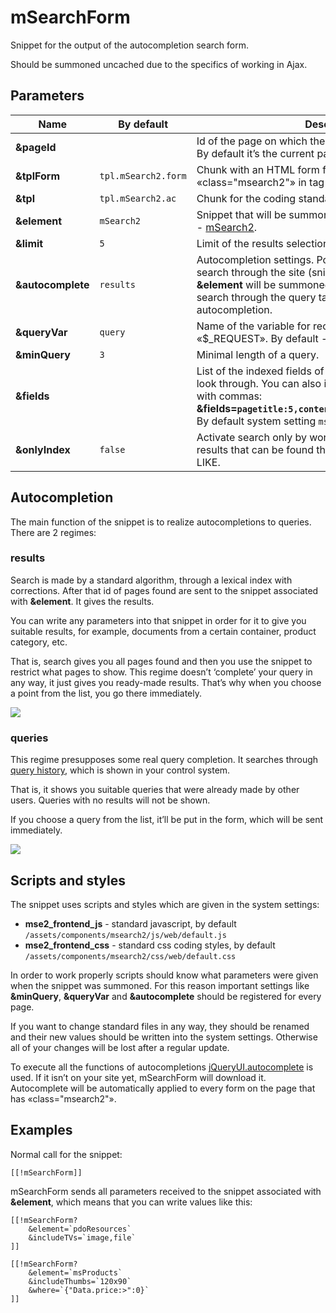 
# mSearchForm

Snippet for the output of the autocompletion search form.

Should be summoned uncached due to the specifics of working in Ajax.

## Parameters

Name              | By default          | Description
------------------|---------------------|-----------------------------------------------------------------------------------------------------------------------------------------------------------------------------------------------------------------------------------------------------
**&pageId**       |                     | Id of the page on which the search request will be sent. By default it’s the current page.
**&tplForm**      | `tpl.mSearch2.form` | Chunk with an HTML form for output, must contain «class="msearch2"» in tag «\<form\>».
**&tpl**          | `tpl.mSearch2.ac`   | Chunk for the coding standards of each result
**&element**      | `mSearch2`          | Snippet that will be summoned for work output. Bu default - [mSearch2][1].
**&limit**        | `5`                 | Limit of the results selection
**&autocomplete** | `results`           | Autocompletion settings. Possible variants: «results» - search through the site (snippet associated with **&element** will be summoned for the output), «queries» - search through the query table, «0» - deactivate autocompletion.
**&queryVar**     | `query`             | Name of the variable for receiving search query from «$_REQUEST». By default - «query».
**&minQuery**     | `3`                 | Minimal length of a query.
**&fields**       |                     | List of the indexed fields of the resource, with commas, to look through. You can also indicate each field’s weight, with commas: **&fields=`pagetitle:5,content:3,comment:1,tv_mytvname:2`**. By default system setting `mse2_index_fields`is used.
**&onlyIndex**    | `false`             | Activate search only by words’ index and deactivate extra results that can be found through simple search with LIKE.

## Autocompletion

The main function of the snippet is to realize autocompletions to queries. There are 2 regimes:

### results

Search is made by a standard algorithm, through a lexical index with corrections.
After that id of pages found are sent to the snippet associated with **&element**. It gives the results.

You can write any parameters into that snippet in order for it to give you suitable results, for example, documents from a certain container, product category, etc.

That is, search gives you all pages found and then you use the snippet to restrict what pages to show. This regime doesn’t ‘complete’ your query in any way, it just gives you ready-made results.
That’s why when you choose a point from the list, you go there immediately.

[![](https://file.modx.pro/files/0/2/d/02d12e8588b9920752fddecef35ba99cs.jpg)](https://file.modx.pro/files/0/2/d/02d12e8588b9920752fddecef35ba99c.png)

### queries

This regime presupposes some real query completion. It searches through [query history][4], which is shown in your control system.

That is, it shows you suitable queries that were already made by other users. Queries with no results will not be shown.

If you choose a query from the list, it’ll be put in the form, which will be sent immediately.

[![](https://file.modx.pro/files/1/b/3/1b3240ec2c205bae779d771826bb789ds.jpg)](https://file.modx.pro/files/1/b/3/1b3240ec2c205bae779d771826bb789d.png)

## Scripts and styles

The snippet uses scripts and styles which are given in the system settings:

* **mse2_frontend_js** - standard javascript, by default `/assets/components/msearch2/js/web/default.js`
* **mse2_frontend_css** - standard css coding styles, by default `/assets/components/msearch2/css/web/default.css`

In order to work properly scripts should know what parameters were given when the snippet was summoned. For this reason important settings like **&minQuery**, **&queryVar** and **&autocomplete** should be registered for every page.

If you want to change standard files in any way, they should be renamed and their new values should be written into the system settings. Otherwise all of your changes will be lost after a regular update.

To execute all the functions of autocompletions [jQueryUI.autocomplete][3] is used.
If it isn’t on your site yet, mSearchForm will download it.
Autocomplete will be automatically applied to every form on the page that has «class="msearch2"».

## Examples

Normal call for the snippet:

```modx
[[!mSearchForm]]
```

mSearchForm sends all parameters received to the snippet associated with **&element**, which means that you can write values like this:

```modx
[[!mSearchForm?
	&element=`pdoResources`
	&includeTVs=`image,file`
]]

[[!mSearchForm?
	&element=`msProducts`
	&includeThumbs=`120x90`
	&where=`{"Data.price:>":0}`
]]

```

[1]: /en/components/03_mSearch2/01_Snippets/01_mSearch2.md
[2]: /en/components/03_mSearch2/01_Snippets/02_mFilter2.md
[3]: http://jqueryui.com/autocomplete/
[4]: /en/components/03_mSearch2/02_Management/03_Queries.md
